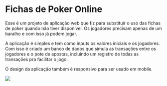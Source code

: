 # Fichas de Poker Online
Esse é um projeto de aplicação web que fiz para substituir o uso das fichas de poker quando não tiver disponível. Os jogadores precisam apenas de um baralho e com isso já podem jogar.

A aplicação é simples e tem como inputs os valores iniciais e os jogadores. Com isso é criado um banco de dados que simula as transações entre os jogadores e o pote de apostas, incluindo um registro de todas as transações pra facilitar o jogo.

O design da aplicação também é responsivo para ser usado em mobile.

<img src="/thallescunhadeoliveira/Fichas-de-Poker-Online/main/tela_inicial.JPG" >
